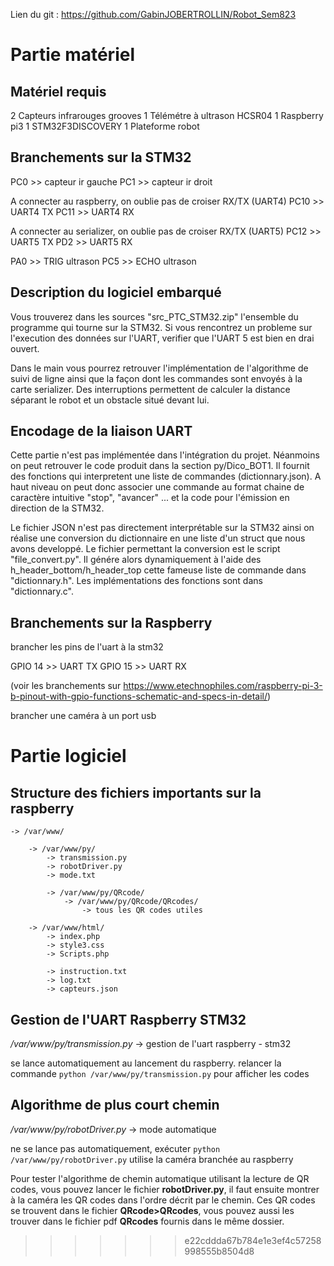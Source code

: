 Lien du git : https://github.com/GabinJOBERTROLLIN/Robot_Sem823

# Partie matériel
## Matériel requis
2 Capteurs infrarouges grooves
1 Télémétre à ultrason HCSR04
1 Raspberry pi3
1 STM32F3DISCOVERY
1 Plateforme robot


## Branchements sur la STM32
PC0 >> capteur ir gauche
PC1 >> capteur ir droit

A connecter au raspberry, on oublie pas de croiser RX/TX (UART4)
PC10 >> UART4 TX
PC11 >> UART4 RX

A connecter au serializer, on oublie pas de croiser RX/TX (UART5)
PC12 >> UART5 TX
PD2 >> UART5 RX

PA0 >> TRIG ultrason
PC5 >> ECHO ultrason

## Description du logiciel embarqué
Vous trouverez dans les sources "src_PTC_STM32.zip" l'ensemble du programme qui tourne sur la STM32.
Si vous rencontrez un probleme sur l'execution des données sur l'UART, verifier que l'UART 5 est bien en drai ouvert.

Dans le main vous pourrez retrouver l'implémentation de l'algorithme de suivi de ligne ainsi que la façon dont les commandes sont envoyés à la carte serializer.
Des interruptions permettent de calculer la distance séparant le robot et un obstacle situé devant lui.

## Encodage de la liaison UART
Cette partie n'est pas implémentée dans l'intégration du projet. Néanmoins on peut retrouver le code produit dans la section py/Dico_BOT1. Il fournit des fonctions qui interpretent une liste de commandes (dictionnary.json). A haut niveau on peut donc associer une commande au format chaine de caractère intuitive "stop", "avancer" ... et la code pour l'émission en direction de la STM32.

Le fichier JSON n'est pas directement interprétable sur la STM32 ainsi on réalise une conversion du dictionnaire en une liste d'un struct que nous avons developpé. Le fichier permettant la conversion est le script "file_convert.py". Il génére alors dynamiquement à l'aide des h_header_bottom/h_header_top cette fameuse liste de commande dans "dictionnary.h". Les implémentations des fonctions sont dans "dictionnary.c".

## Branchements sur la Raspberry

brancher les pins de l'uart à la stm32

GPIO 14 >> UART TX
GPIO 15 >> UART RX

(voir les branchements sur https://www.etechnophiles.com/raspberry-pi-3-b-pinout-with-gpio-functions-schematic-and-specs-in-detail/)

brancher une caméra à un port usb

# Partie logiciel
## Structure des fichiers importants sur la raspberry


	-> /var/www/

		-> /var/www/py/
			-> transmission.py
			-> robotDriver.py
			-> mode.txt
			
			-> /var/www/py/QRcode/
				-> /var/www/py/QRcode/QRcodes/
					-> tous les QR codes utiles

		-> /var/www/html/
			-> index.php
			-> style3.css
			-> Scripts.php

			-> instruction.txt
			-> log.txt
			-> capteurs.json

## Gestion de l'UART Raspberry STM32

*/var/www/py/transmission.py* -> gestion de l'uart raspberry - stm32

se lance automatiquement au lancement du raspberry.
relancer la commande `python /var/www/py/transmission.py` pour afficher les codes

## Algorithme de plus court chemin

*/var/www/py/robotDriver.py* -> mode automatique

ne se lance pas automatiquement, exécuter `python /var/www/py/robotDriver.py`
utilise la caméra branchée au raspberry
	
Pour tester l'algorithme de chemin automatique utilisant la lecture de QR codes, vous pouvez lancer le fichier **robotDriver.py**, il faut ensuite montrer à la caméra les QR codes dans l'ordre décrit par le chemin. Ces QR codes se trouvent dans le fichier **QRcode>QRcodes**, vous pouvez aussi les trouver dans le fichier pdf **QRcodes** fournis dans le même dossier.

>>>>>>> e22cddda67b784e1e3ef4c57258998555b8504d8
